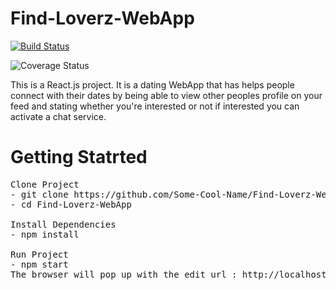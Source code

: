 # Find-Loverz-WebApp
[![Build Status](https://www.travis-ci.com/Some-Cool-Name/Find-Loverz-WebApp.svg?branch=master)](https://www.travis-ci.com/Some-Cool-Name/Find-Loverz-WebApp)

![Coverage Status](https://coveralls.io/repos/github/Some-Cool-Name/Find-Loverz-WebApp/badge.svg?branch=master)

This is a React.js project. 
It is a dating WebApp that has helps people connect with their dates by being able to view other peoples profile on your feed and stating whether you're interested or not if interested you can activate a chat service.

# Getting Statrted
<pre>
Clone Project
- git clone https://github.com/Some-Cool-Name/Find-Loverz-WebApp.git
- cd Find-Loverz-WebApp

Install Dependencies
- npm install

Run Project
- npm start
The browser will pop up with the edit url : http://localhost:3000
</pre>

